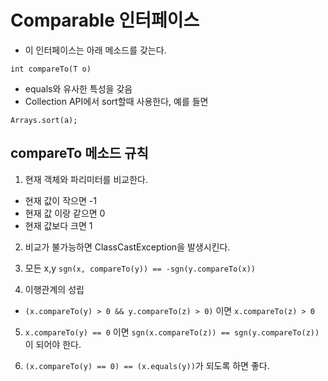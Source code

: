 

# Comparable 인터페이스 
* 이 인터페이스는 아래 메소드를 갖는다.
```
int	compareTo(T o)
```
* equals와 유사한 특성을 갖음
* Collection API에서 sort할때 사용한다, 예를 들면 
```
Arrays.sort(a);
```

## compareTo 메소드 규칙

1. 현재 객체와 파리미터를 비교한다. 
  + 현재 값이 작으면 -1
  + 현재 값 이랑 같으면 0
  + 현재 값보다 크면 1
2. 비교가 불가능하면 ClassCastException을 발생시킨다.

3. 모든 x,y `sgn(x, compareTo(y)) == -sgn(y.compareTo(x))`

4. 이행관계의 성립
  + `(x.compareTo(y) > 0 && y.compareTo(z) > 0)` 이면 `x.compareTo(z) > 0`

5. `x.compareTo(y) == 0` 이면 `sgn(x.compareTo(z)) == sgn(y.compareTo(z))`이 되어야 한다.


6. `(x.compareTo(y) == 0) == (x.equals(y))`가 되도록 하면 좋다. 




